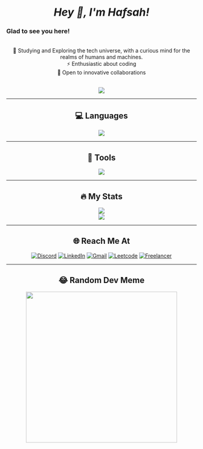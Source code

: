 _<h1 align="center">Hey 👋, I'm Hafsah!</h1>_

### Glad to see you here!

<div align="center">

<br>🔭 Studying and Exploring the tech universe, with a curious mind for the realms of humans and machines.<br>⚡ Enthusiastic about coding<br>🤝 Open to innovative collaborations<br>
<br>

![](https://visitcount.itsvg.in/api?id=Emeika&icon=0&color=1)

</div>

<hr>
<div align="center">
 <h2>💻 Languages</h2>
 
 ![](https://skillicons.dev/icons?i=py,cpp,c,rust,html,css)
</div>

<hr>

<div align="center">
 <h2>🧰 Tools</h2>
 
 ![](https://skillicons.dev/icons?i=github,git,vscode,visualstudio,unity,figma,xd,sqlite,wordpress,django)
</div>

<hr>

<div align="center">  
 <h2>🔥 My Stats</h2>

![](https://github-readme-streak-stats.herokuapp.com/?user=Emeika&theme=radical&hide_border=false)<br/>
![](https://github-readme-stats.vercel.app/api/top-langs/?username=Emeika&theme=radical&hide_border=false&include_all_commits=true&count_private=true&layout=compact)

<hr>

<h2>🌐 Reach Me At</h2>

[![Discord](https://img.shields.io/badge/Discord-5865F2?style=for-the-badge&logo=discord&logoColor=white)](https://discord.com/users/1071055162900230154)
[![LinkedIn](https://img.shields.io/badge/linkedin-%230077B5.svg?&style=for-the-badge&logo=linkedin&logoColor=white)](https://www.linkedin.com/in/hafsah-shahbaz-b1254a241/)
[![Gmail](https://img.shields.io/badge/gmail-%23D14836.svg?&style=for-the-badge&logo=gmail&logoColor=white)](mailto:shahbazhafsa2014@gmail.com.com?subject=Hello%20Hafsah,%20From%20Github)
[![Leetcode](https://img.shields.io/badge/-LeetCode-FFA116?style=for-the-badge&logo=LeetCode&logoColor=black)](https://leetcode.com/Hafsah01/)
[![Freelancer](https://img.shields.io/badge/-Freelancer-2F7FC1?style=for-the-badge&logo=Freelancer&logoColor=white)](https://www.freelancer.com/u/emika08?frm=emika08&sb=t)

<hr>

<h2>😂 Random Dev Meme</h2>

<img src='https://randommeme-five.vercel.app/' style="height: 400px;"/>

</div>
